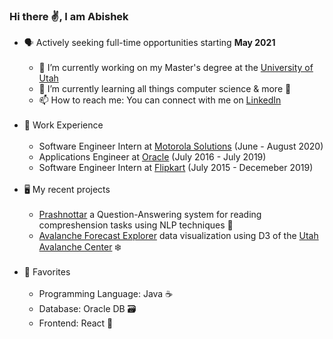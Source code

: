 ### Hi there ✌️, I am Abishek 
- 🗣️ Actively seeking full-time opportunities starting <b>May 2021</b><br/><br/>
  * 🔭 I’m currently working on my Master's degree at the [University of Utah](https://www.cs.utah.edu/)
  * 🌱 I’m currently learning all things computer science & more 📕
  * 📫 How to reach me: You can connect with me on [LinkedIn](https://www.linkedin.com/in/abishek-krishnan/)<br/><br/>
- 👔 Work Experience<br/><br/>
  * Software Engineer Intern at [Motorola Solutions](https://www.motorolasolutions.com/en_us.html) (June - August 2020)
  * Applications Engineer at [Oracle](https://www.oracle.com/index.html) (July 2016 - July 2019)
  * Software Engineer Intern at [Flipkart](https://www.flipkart.com/) (July 2015 - Decemeber 2019)<br/><br/>
- 🖥️ My recent projects<br/><br/>
   * [Prashnottar](https://github.com/github4ak/prashnottar) a Question-Answering system for reading compreshension tasks using NLP techniques 🙋 
   * [Avalanche Forecast Explorer](https://github.com/github4ak/dataviscourse-pr-avalanche-explorer) data visualization using D3 of the [Utah Avalanche Center](https://utahavalanchecenter.org/) ❄️<br/><br/>
- 🧰 Favorites<br/><br/>
  * Programming Language: Java ☕
  * Database: Oracle DB 🗃️
  * Frontend: React 🌌<br/><br/>
